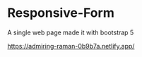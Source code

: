 # Responsive-Form
A single web page made it with bootstrap 5

https://admiring-raman-0b9b7a.netlify.app/
